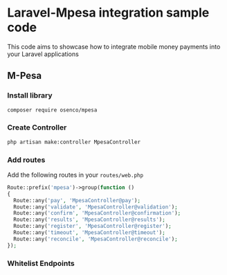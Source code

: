 # Laravel-Mpesa integration sample code

This code aims to showcase how to integrate mobile money payments into your Laravel applications

## M-Pesa
### Install library
```bash
composer require osenco/mpesa
```

### Create Controller
```bash
php artisan make:controller MpesaController
```

### Add routes
Add the following routes in your `routes/web.php`
```php
Route::prefix('mpesa')->group(function ()
{
  Route::any('pay', 'MpesaController@pay');
  Route::any('validate', 'MpesaController@validation');
  Route::any('confirm', 'MpesaController@confirmation');
  Route::any('results', 'MpesaController@results');
  Route::any('register', 'MpesaController@register');
  Route::any('timeout', 'MpesaController@timeout');
  Route::any('reconcile', 'MpesaController@reconcile');
});
```

### Whitelist Endpoints